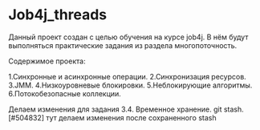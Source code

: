 # **Job4j_threads**

Данный проект создан с целью обучения на курсе job4j. В нём будут выполняться практические задания 
из раздела многопоточность.

Содержимое проекта:

1.Синхронные и асинхронные операции.
2.Синхронизация ресурсов.
3.JMM.
4.Низкоуровневые блокировки.
5.Неблокирующие алгоритмы.
6.Потокобезопасные коллекции.

Делаем изменения для задания 3.4. Временное хранение. git stash. [#504832]
тут делаем изменения после сохраненного stash